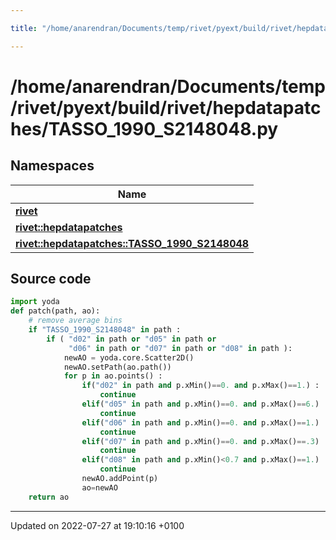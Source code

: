 ```yaml
---

title: "/home/anarendran/Documents/temp/rivet/pyext/build/rivet/hepdatapatches/TASSO_1990_S2148048.py"

---
```


# /home/anarendran/Documents/temp/rivet/pyext/build/rivet/hepdatapatches/TASSO_1990_S2148048.py



## Namespaces

| Name           |
| -------------- |
| **[rivet](http://example.org/namespaces/namespacerivet/)**  |
| **[rivet::hepdatapatches](http://example.org/namespaces/namespacerivet_1_1hepdatapatches/)**  |
| **[rivet::hepdatapatches::TASSO_1990_S2148048](http://example.org/namespaces/namespacerivet_1_1hepdatapatches_1_1tasso__1990__s2148048/)**  |




## Source code

```python
import yoda
def patch(path, ao):
    # remove average bins
    if "TASSO_1990_S2148048" in path :
        if ( "d02" in path or "d05" in path or
             "d06" in path or "d07" in path or "d08" in path ):
            newAO = yoda.core.Scatter2D()
            newAO.setPath(ao.path())
            for p in ao.points() :
                if("d02" in path and p.xMin()==0. and p.xMax()==1.) :
                    continue
                elif("d05" in path and p.xMin()==0. and p.xMax()==6.) :
                    continue
                elif("d06" in path and p.xMin()==0. and p.xMax()==1.) :
                    continue
                elif("d07" in path and p.xMin()==0. and p.xMax()==.3) :
                    continue
                elif("d08" in path and p.xMin()<0.7 and p.xMax()==1.) :
                    continue
                newAO.addPoint(p)
                ao=newAO
    return ao
```


-------------------------------

Updated on 2022-07-27 at 19:10:16 +0100
